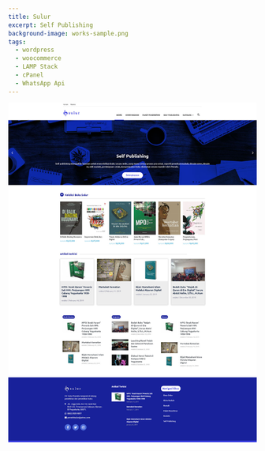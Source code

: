 ```yaml
---
title: Sulur
excerpt: Self Publishing
background-image: works-sample.png
tags:
  - wordpress
  - woocommerce
  - LAMP Stack
  - cPanel
  - WhatsApp Api
---
```


<a href="//sulur.co.id"><img class="imgfull" alt="Sulur Self Publishing" title="Sulur Self Publishing" src="/images/sulur_co_id.jpg"></a>
